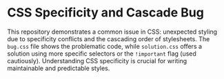 # CSS Specificity and Cascade Bug

This repository demonstrates a common issue in CSS: unexpected styling due to specificity conflicts and the cascading order of stylesheets.  The `bug.css` file shows the problematic code, while `solution.css` offers a solution using more specific selectors or the `!important` flag (used cautiously).  Understanding CSS specificity is crucial for writing maintainable and predictable styles.